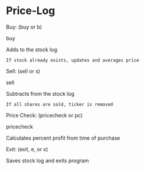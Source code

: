 # Price-Log

Buy: (buy or b)

buy <ticker> <shares> <price per share>

  Adds to the stock log
  
    If stock already exists, updates and averages price

Sell: (sell or s)

sell <ticker> <shares>

  Subtracts from the stock log
  
    If all shares are sold, ticker is removed

Price Check: (pricecheck or pc)

pricecheck <ticker> <price per share>

  Calculates percent profit from time of purchase

Exit: (exit, e, or x)

  Saves stock log and exits program
  
